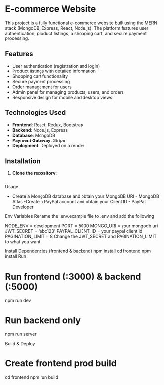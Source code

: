 # E-commerce Website

This project is a fully functional e-commerce website built using the MERN stack (MongoDB, Express, React, Node.js). The platform features user authentication, product listings, a shopping cart, and secure payment processing.

## Features

- User authentication (registration and login)
- Product listings with detailed information
- Shopping cart functionality
- Secure payment processing
- Order management for users
- Admin panel for managing products, users, and orders
- Responsive design for mobile and desktop views

## Technologies Used

- **Frontend**: React, Redux, Bootstrap
- **Backend**: Node.js, Express
- **Database**: MongoDB
- **Payment Gateway**: Stripe
- **Deployment**: Deployed on a render

## Installation

1. **Clone the repository**:
   ```bash
   

Usage

- Create a MongoDB database and obtain your MongoDB URI - MongoDB Atlas
-Create a PayPal account and obtain your Client ID - PayPal Developer

Env Variables
Rename the .env.example file to .env and add the following

NODE_ENV = development
PORT = 5000
MONGO_URI = your mongodb uri
JWT_SECRET = 'abc123'
PAYPAL_CLIENT_ID = your paypal client id
PAGINATION_LIMIT = 8
Change the JWT_SECRET and PAGINATION_LIMIT to what you want



Install Dependencies (frontend & backend)
npm install
cd frontend
npm install
Run

# Run frontend (:3000) & backend (:5000)
npm run dev


# Run backend only
npm run server

Build & Deploy
# Create frontend prod build
cd frontend
npm run build


